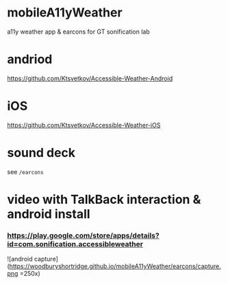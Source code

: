 # mobileA11yWeather
a11y weather app & earcons for GT sonification lab

# andriod

https://github.com/Ktsvetkov/Accessible-Weather-Android

# iOS

https://github.com/Ktsvetkov/Accessible-Weather-iOS

# sound deck

see `/earcons`

# video with TalkBack interaction & android install 
### https://play.google.com/store/apps/details?id=com.sonification.accessibleweather

![android capture](https://woodburyshortridge.github.io/mobileA11yWeather/earcons/capture.png =250x)

